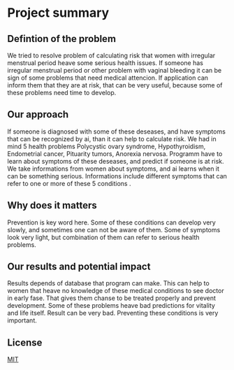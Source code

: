 # Project summary

## Defintion of the problem

We tried to resolve problem of calculating risk that women with irregular menstrual period heave some serious health issues. If someone has irregular menstrual period or other problem with vaginal bleeding it can be sign of some problems that need medical attencion. If application can inform them that they are at risk, that can be very useful, because some of these problems need time to develop.

## Our approach

If someone is diagnosed with some of these deseases, and have symptoms that can be recognized by ai, than it can help to calculate risk. We had in mind 5 health problems Polycystic ovary syndrome, Hypothyroidism, Endometrial cancer, Pituarity tumors, Anorexia nervosa. Programm have to learn about symptoms of these deseases, and predict if someone is at risk. We take informations from women about symptoms, and ai learns when it can be something serious.  Informations include different symptoms that can refer to one or more of these 5 conditions .

## Why does it matters

Prevention is key word here. Some of these conditions can develop very slowly, and sometimes one can not be aware of them. Some of symptoms look very light, but combination of them can refer to serious health problems.

## Our results and potential impact

Results depends of database that program can make. This can help to women that heave no knowledge of these medical conditions to see doctor in early fase. That gives them chanse to be treated properly and prevent development. Some of these problems heave bad predictions for vitality and life itself. Result can be very bad. Preventing these conditions is very important.  

## License
[MIT](https://choosealicense.com/licenses/mit/)
